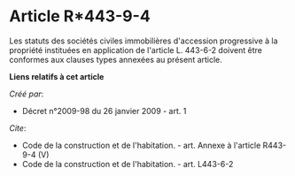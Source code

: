 # Article R*443-9-4

Les statuts des sociétés civiles immobilières d'accession progressive à la propriété instituées en application de l'article
L. 443-6-2 doivent être conformes aux clauses types annexées au présent article.

**Liens relatifs à cet article**

_Créé par_:

  - Décret n°2009-98 du 26 janvier 2009 - art. 1

_Cite_:

  - Code de la construction et de l'habitation. - art. Annexe à l'article R443-9-4 (V)
  - Code de la construction et de l'habitation. - art. L443-6-2
